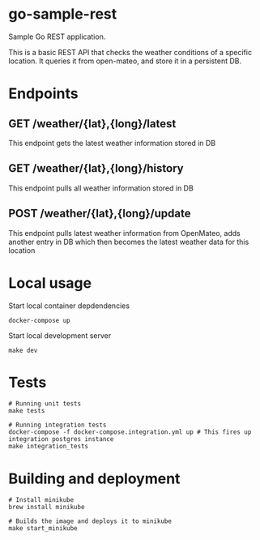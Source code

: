 # go-sample-rest

Sample Go REST application.

This is a basic REST API that checks the weather conditions of a specific location. It queries it from open-mateo, and store it in a persistent DB.

# Endpoints

## GET /weather/{lat},{long}/latest
This endpoint gets the latest weather information stored in DB

## GET /weather/{lat},{long}/history
This endpoint pulls all weather information stored in DB

## POST /weather/{lat},{long}/update
This endpoint pulls latest weather information from OpenMateo, adds another entry in DB which then becomes the latest weather data for this location

# Local usage

Start local container depdendencies
```shell script
docker-compose up
```

Start local development server
```shell script
make dev
```

# Tests

```shell script
# Running unit tests
make tests

# Running integration tests
docker-compose -f docker-compose.integration.yml up # This fires up integration postgres instance
make integration_tests
```

# Building and deployment
```shell script
# Install minikube
brew install minikube

# Builds the image and deploys it to minikube
make start_minikube
```
